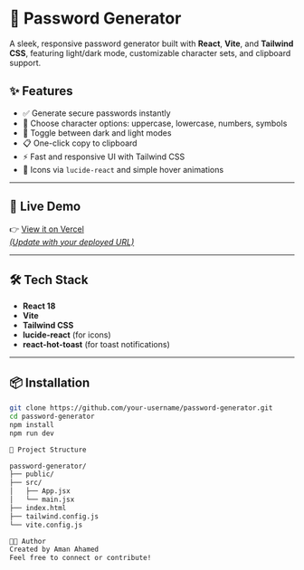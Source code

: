 # 🔐 Password Generator

A sleek, responsive password generator built with **React**, **Vite**, and **Tailwind CSS**, featuring light/dark mode, customizable character sets, and clipboard support.


## ✨ Features

- ✅ Generate secure passwords instantly
- 🔢 Choose character options: uppercase, lowercase, numbers, symbols
- 🌙 Toggle between dark and light modes
- 📋 One-click copy to clipboard
- ⚡ Fast and responsive UI with Tailwind CSS
- 🎨 Icons via `lucide-react` and simple hover animations

---

## 🚀 Live Demo

👉 [View it on Vercel](https://your-project.vercel.app)  
[_(Update with your deployed URL)_](https://password-generator-rho-green.vercel.app/)

---

## 🛠️ Tech Stack

- **React 18**
- **Vite**
- **Tailwind CSS**
- **lucide-react** (for icons)
- **react-hot-toast** (for toast notifications)

---

## 📦 Installation

```bash
git clone https://github.com/your-username/password-generator.git
cd password-generator
npm install
npm run dev

📁 Project Structure

password-generator/
├── public/
├── src/
│   ├── App.jsx
│   └── main.jsx
├── index.html
├── tailwind.config.js
└── vite.config.js

🧑‍💻 Author
Created by Aman Ahamed
Feel free to connect or contribute!
